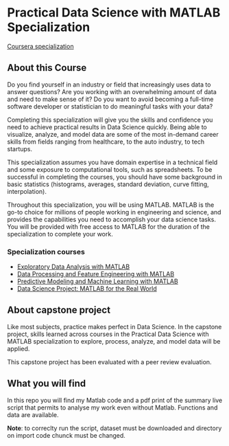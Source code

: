 # Practical Data Science with MATLAB Specialization

[Coursera specialization](https://www.coursera.org/specializations/practical-data-science-matlab?)

## About this Course

Do you find yourself in an industry or field that increasingly uses data to answer questions? Are you working with an overwhelming amount of data and need to make sense of it? Do you want to avoid becoming a full-time software developer or statistician to do meaningful tasks with your data?  

Completing this specialization will give you the skills and confidence you need to achieve practical results in Data Science quickly.  Being able to visualize, analyze, and model data are some of the most in-demand career skills from fields ranging from healthcare, to the auto industry, to tech startups.

This specialization assumes you have domain expertise in a technical field and some exposure to computational tools, such as spreadsheets.   To be successful in completing the courses, you should have some background in basic statistics (histograms, averages, standard deviation, curve fitting, interpolation).

Throughout this specialization, you will be using MATLAB.  MATLAB is the go-to choice for millions of people working in engineering and science, and provides the capabilities you need to accomplish your data science tasks.  You will be provided with free access to MATLAB for the duration of the specialization to complete your work.

### Specialization courses

- [Exploratory Data Analysis with MATLAB](https://www.coursera.org/learn/exploratory-data-analysis-matlab?specialization=practical-data-science-matlab)
- [Data Processing and Feature Engineering with MATLAB](https://www.coursera.org/learn/feature-engineering-matlab?specialization=practical-data-science-matlab)
- [Predictive Modeling and Machine Learning with MATLAB](https://www.coursera.org/learn/predictive-modeling-machine-learning?specialization=practical-data-science-matlab)
- [Data Science Project: MATLAB for the Real World](https://www.coursera.org/learn/matlab-capstone?specialization=practical-data-science-matlab)

## About capstone project

Like most subjects, practice makes perfect in Data Science. In the capstone project, skills learned across courses in the Practical Data Science with MATLAB specialization to explore, process, analyze, and model data will be applied.

This capstone project has been evaluated with a peer review evaluation.

## What you will find

In this repo you will find my Matlab code and a pdf print of the summary live script that permits to analyse my work even without Matlab.
Functions and data are available.

**Note**: to correclty run the script, dataset must be downloaded and directory on import code chunck must be changed.
